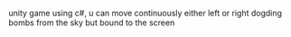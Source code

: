 unity game using c#, u can move continuously either left or right dogding bombs from the sky but bound to the screen
